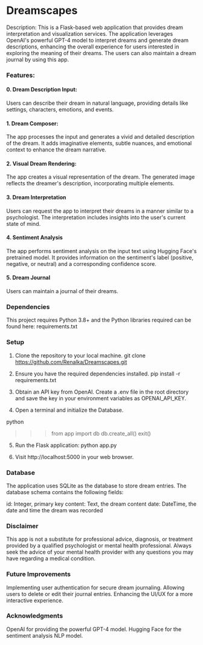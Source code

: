 # Dreamscapes

Description:
This is a Flask-based web application that provides dream interpretation and visualization services. The application leverages OpenAI's powerful GPT-4 model to interpret dreams and generate dream descriptions, enhancing the overall experience for users interested in exploring the meaning of their dreams. The users can also maintain a dream journal by using this app.

### Features:

#### 0. Dream Description Input:

Users can describe their dream in natural language, providing details like settings, characters, emotions, and events.

#### 1. Dream Composer:

The app processes the input and generates a vivid and detailed description of the dream. It adds imaginative elements, subtle nuances, and emotional context to enhance the dream narrative.

#### 2. Visual Dream Rendering:

The app creates a visual representation of the dream. The generated image reflects the dreamer's description, incorporating multiple elements.

#### 3. Dream Interpretation
Users can request the app to interpret their dreams in a manner similar to a psychologist. The interpretation includes insights into the user's current state of mind.

#### 4. Sentiment Analysis
The app performs sentiment analysis on the input text using Hugging Face's pretrained model. It provides information on the sentiment's label (positive, negative, or neutral) and a corresponding confidence score.

#### 5. Dream Journal
Users can maintain a journal of their dreams. 

### Dependencies

This project requires Python 3.8+ and the Python libraries required can be found here:
requirements.txt

### Setup

1. Clone the repository to your local machine.
git clone https://github.com/Renalka/Dreamscapes.git

2. Ensure you have the required dependencies installed.
pip install -r requirements.txt

3. Obtain an API key from OpenAI. Create a .env file in the root directory and save the key in your environment variables as OPENAI_API_KEY.

4. Open a terminal and initialize the Database.

python
>>> from app import db
>>> db.create_all()
>>> exit()

5. Run the Flask application:
python app.py

6. Visit http://localhost:5000 in your web browser.

### Database
The application uses SQLite as the database to store dream entries. The database schema contains the following fields:

id: Integer, primary key
content: Text, the dream content
date: DateTime, the date and time the dream was recorded

### Disclaimer
This app is not a substitute for professional advice, diagnosis, or treatment provided by a qualified psychologist or mental health professional. Always seek the advice of your mental health provider with any questions you may have regarding a medical condition. 


### Future Improvements
Implementing user authentication for secure dream journaling.
Allowing users to delete or edit their journal entries.
Enhancing the UI/UX for a more interactive experience.

### Acknowledgments
OpenAI for providing the powerful GPT-4 model.
Hugging Face for the sentiment analysis NLP model.
